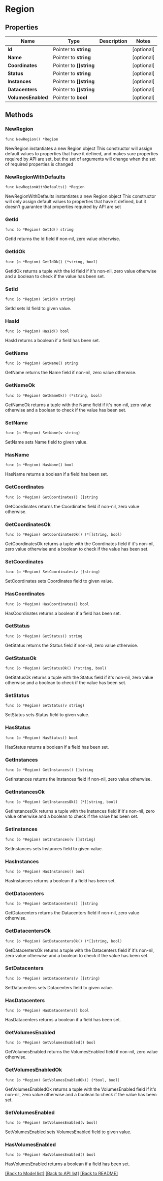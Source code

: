 # Region

## Properties

Name | Type | Description | Notes
------------ | ------------- | ------------- | -------------
**Id** | Pointer to **string** |  | [optional] 
**Name** | Pointer to **string** |  | [optional] 
**Coordinates** | Pointer to **[]string** |  | [optional] 
**Status** | Pointer to **string** |  | [optional] 
**Instances** | Pointer to **[]string** |  | [optional] 
**Datacenters** | Pointer to **[]string** |  | [optional] 
**VolumesEnabled** | Pointer to **bool** |  | [optional] 

## Methods

### NewRegion

`func NewRegion() *Region`

NewRegion instantiates a new Region object
This constructor will assign default values to properties that have it defined,
and makes sure properties required by API are set, but the set of arguments
will change when the set of required properties is changed

### NewRegionWithDefaults

`func NewRegionWithDefaults() *Region`

NewRegionWithDefaults instantiates a new Region object
This constructor will only assign default values to properties that have it defined,
but it doesn't guarantee that properties required by API are set

### GetId

`func (o *Region) GetId() string`

GetId returns the Id field if non-nil, zero value otherwise.

### GetIdOk

`func (o *Region) GetIdOk() (*string, bool)`

GetIdOk returns a tuple with the Id field if it's non-nil, zero value otherwise
and a boolean to check if the value has been set.

### SetId

`func (o *Region) SetId(v string)`

SetId sets Id field to given value.

### HasId

`func (o *Region) HasId() bool`

HasId returns a boolean if a field has been set.

### GetName

`func (o *Region) GetName() string`

GetName returns the Name field if non-nil, zero value otherwise.

### GetNameOk

`func (o *Region) GetNameOk() (*string, bool)`

GetNameOk returns a tuple with the Name field if it's non-nil, zero value otherwise
and a boolean to check if the value has been set.

### SetName

`func (o *Region) SetName(v string)`

SetName sets Name field to given value.

### HasName

`func (o *Region) HasName() bool`

HasName returns a boolean if a field has been set.

### GetCoordinates

`func (o *Region) GetCoordinates() []string`

GetCoordinates returns the Coordinates field if non-nil, zero value otherwise.

### GetCoordinatesOk

`func (o *Region) GetCoordinatesOk() (*[]string, bool)`

GetCoordinatesOk returns a tuple with the Coordinates field if it's non-nil, zero value otherwise
and a boolean to check if the value has been set.

### SetCoordinates

`func (o *Region) SetCoordinates(v []string)`

SetCoordinates sets Coordinates field to given value.

### HasCoordinates

`func (o *Region) HasCoordinates() bool`

HasCoordinates returns a boolean if a field has been set.

### GetStatus

`func (o *Region) GetStatus() string`

GetStatus returns the Status field if non-nil, zero value otherwise.

### GetStatusOk

`func (o *Region) GetStatusOk() (*string, bool)`

GetStatusOk returns a tuple with the Status field if it's non-nil, zero value otherwise
and a boolean to check if the value has been set.

### SetStatus

`func (o *Region) SetStatus(v string)`

SetStatus sets Status field to given value.

### HasStatus

`func (o *Region) HasStatus() bool`

HasStatus returns a boolean if a field has been set.

### GetInstances

`func (o *Region) GetInstances() []string`

GetInstances returns the Instances field if non-nil, zero value otherwise.

### GetInstancesOk

`func (o *Region) GetInstancesOk() (*[]string, bool)`

GetInstancesOk returns a tuple with the Instances field if it's non-nil, zero value otherwise
and a boolean to check if the value has been set.

### SetInstances

`func (o *Region) SetInstances(v []string)`

SetInstances sets Instances field to given value.

### HasInstances

`func (o *Region) HasInstances() bool`

HasInstances returns a boolean if a field has been set.

### GetDatacenters

`func (o *Region) GetDatacenters() []string`

GetDatacenters returns the Datacenters field if non-nil, zero value otherwise.

### GetDatacentersOk

`func (o *Region) GetDatacentersOk() (*[]string, bool)`

GetDatacentersOk returns a tuple with the Datacenters field if it's non-nil, zero value otherwise
and a boolean to check if the value has been set.

### SetDatacenters

`func (o *Region) SetDatacenters(v []string)`

SetDatacenters sets Datacenters field to given value.

### HasDatacenters

`func (o *Region) HasDatacenters() bool`

HasDatacenters returns a boolean if a field has been set.

### GetVolumesEnabled

`func (o *Region) GetVolumesEnabled() bool`

GetVolumesEnabled returns the VolumesEnabled field if non-nil, zero value otherwise.

### GetVolumesEnabledOk

`func (o *Region) GetVolumesEnabledOk() (*bool, bool)`

GetVolumesEnabledOk returns a tuple with the VolumesEnabled field if it's non-nil, zero value otherwise
and a boolean to check if the value has been set.

### SetVolumesEnabled

`func (o *Region) SetVolumesEnabled(v bool)`

SetVolumesEnabled sets VolumesEnabled field to given value.

### HasVolumesEnabled

`func (o *Region) HasVolumesEnabled() bool`

HasVolumesEnabled returns a boolean if a field has been set.


[[Back to Model list]](../README.md#documentation-for-models) [[Back to API list]](../README.md#documentation-for-api-endpoints) [[Back to README]](../README.md)


